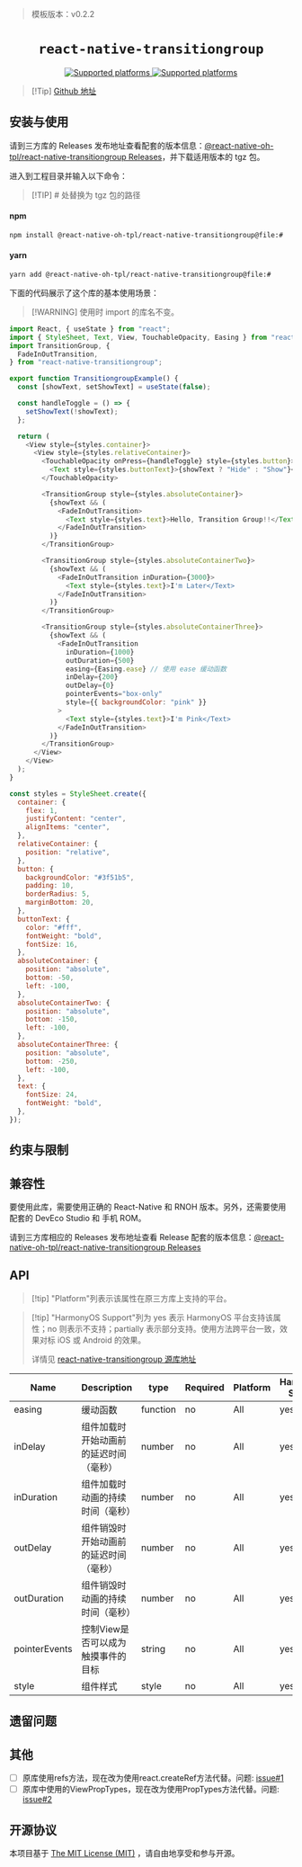 <!-- {% raw %} -->
> 模板版本：v0.2.2

<p align="center">
  <h1 align="center"> <code>react-native-transitiongroup</code> </h1>
</p>
<p align="center">
    <a href="https://github.com/madsleejensen/react-native-transitiongroup">
        <img src="https://img.shields.io/badge/platforms-android%20|%20ios%20|%20harmony%20-lightgrey.svg" alt="Supported platforms" />
    </a>
     <a href="https://www.mit-license.org">
        <img src="https://img.shields.io/badge/license-MIT-green.svg" alt="Supported platforms" />
    </a>
</p>


> [!Tip] [Github 地址](https://github.com/react-native-oh-library/react-native-transitiongroup)

## 安装与使用

请到三方库的 Releases 发布地址查看配套的版本信息：[@react-native-oh-tpl/react-native-transitiongroup Releases](https://github.com/react-native-oh-library/react-native-transitiongroup/releases)，并下载适用版本的 tgz 包。

进入到工程目录并输入以下命令：

> [!TIP] # 处替换为 tgz 包的路径

<!-- tabs:start -->

#### **npm**

```bash
npm install @react-native-oh-tpl/react-native-transitiongroup@file:#
```

#### **yarn**

```bash
yarn add @react-native-oh-tpl/react-native-transitiongroup@file:#
```

<!-- tabs:end -->

下面的代码展示了这个库的基本使用场景：

> [!WARNING] 使用时 import 的库名不变。

```js
import React, { useState } from "react";
import { StyleSheet, Text, View, TouchableOpacity, Easing } from "react-native";
import TransitionGroup, {
  FadeInOutTransition,
} from "react-native-transitiongroup";

export function TransitiongroupExample() {
  const [showText, setShowText] = useState(false);

  const handleToggle = () => {
    setShowText(!showText);
  };

  return (
    <View style={styles.container}>
      <View style={styles.relativeContainer}>
        <TouchableOpacity onPress={handleToggle} style={styles.button}>
          <Text style={styles.buttonText}>{showText ? "Hide" : "Show"}</Text>
        </TouchableOpacity>

        <TransitionGroup style={styles.absoluteContainer}>
          {showText && (
            <FadeInOutTransition>
              <Text style={styles.text}>Hello, Transition Group!!</Text>
            </FadeInOutTransition>
          )}
        </TransitionGroup>

        <TransitionGroup style={styles.absoluteContainerTwo}>
          {showText && (
            <FadeInOutTransition inDuration={3000}>
              <Text style={styles.text}>I'm Later</Text>
            </FadeInOutTransition>
          )}
        </TransitionGroup>

        <TransitionGroup style={styles.absoluteContainerThree}>
          {showText && (
            <FadeInOutTransition
              inDuration={1000}
              outDuration={500}
              easing={Easing.ease} // 使用 ease 缓动函数
              inDelay={200}
              outDelay={0}
              pointerEvents="box-only"
              style={{ backgroundColor: "pink" }}
            >
              <Text style={styles.text}>I'm Pink</Text>
            </FadeInOutTransition>
          )}
        </TransitionGroup>
      </View>
    </View>
  );
}

const styles = StyleSheet.create({
  container: {
    flex: 1,
    justifyContent: "center",
    alignItems: "center",
  },
  relativeContainer: {
    position: "relative",
  },
  button: {
    backgroundColor: "#3f51b5",
    padding: 10,
    borderRadius: 5,
    marginBottom: 20,
  },
  buttonText: {
    color: "#fff",
    fontWeight: "bold",
    fontSize: 16,
  },
  absoluteContainer: {
    position: "absolute",
    bottom: -50,
    left: -100,
  },
  absoluteContainerTwo: {
    position: "absolute",
    bottom: -150,
    left: -100,
  },
  absoluteContainerThree: {
    position: "absolute",
    bottom: -250,
    left: -100,
  },
  text: {
    fontSize: 24,
    fontWeight: "bold",
  },
});
```

## 约束与限制

## 兼容性

要使用此库，需要使用正确的 React-Native 和 RNOH 版本。另外，还需要使用配套的 DevEco Studio 和 手机 ROM。

请到三方库相应的 Releases 发布地址查看 Release 配套的版本信息：[@react-native-oh-tpl/react-native-transitiongroup Releases](https://github.com/react-native-oh-library/react-native-transitiongroup/releases)

## API

> [!tip] "Platform"列表示该属性在原三方库上支持的平台。

> [!tip] "HarmonyOS Support"列为 yes 表示 HarmonyOS 平台支持该属性；no 则表示不支持；partially 表示部分支持。使用方法跨平台一致，效果对标 iOS 或 Android 的效果。
>
> 详情见 [react-native-transitiongroup 源库地址](https://github.com/madsleejensen/react-native-transitiongroup/blob/master/README.md)

| Name          | Description                            | type     | Required | Platform | HarmonyOS Support |
| ------------- | -------------------------------------- | -------- | -------- | -------- | ----------------- |
| easing        | 缓动函数                               | function | no       | All      | yes               |
| inDelay       | 组件加载时开始动画前的延迟时间（毫秒） | number   | no       | All      | yes               |
| inDuration    | 组件加载时动画的持续时间（毫秒）       | number   | no       | All      | yes               |
| outDelay      | 组件销毁时开始动画前的延迟时间（毫秒） | number   | no       | All      | yes               |
| outDuration   | 组件销毁时动画的持续时间（毫秒）       | number   | no       | All      | yes               |
| pointerEvents | 控制View是否可以成为触摸事件的目标     | string   | no       | All      | yes               |
| style         | 组件样式                               | style    | no       | All      | yes               |

## 遗留问题

## 其他

- [ ] 原库使用refs方法，现在改为使用react.createRef方法代替。问题: [issue#1](https://github.com/react-native-oh-library/react-native-transitiongroup/issues/1)
- [ ] 原库中使用的ViewPropTypes，现在改为使用PropTypes方法代替。问题: [issue#2](https://github.com/react-native-oh-library/react-native-transitiongroup/issues/2)

## 开源协议

本项目基于 [The MIT License (MIT)](https://www.mit-license.org) ，请自由地享受和参与开源。

<!-- {% endraw %} -->